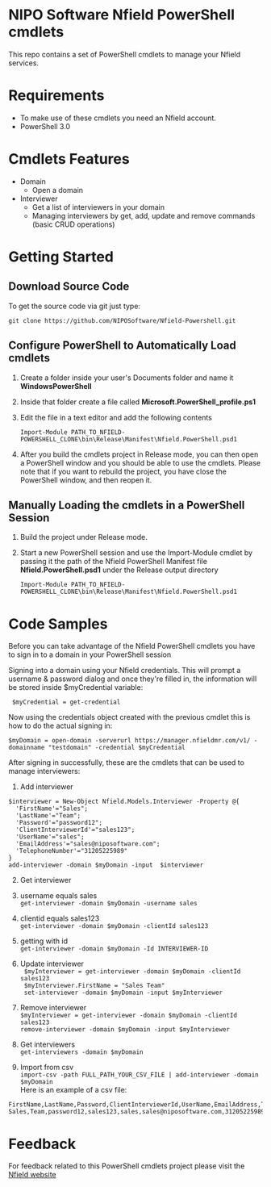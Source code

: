 # NIPO Software Nfield PowerShell cmdlets

This repo contains a set of PowerShell cmdlets to manage your Nfield services.

# Requirements

* To make use of these cmdlets you need an Nfield account.  
* PowerShell 3.0

# Cmdlets Features

* Domain
  * Open a domain
* Interviewer
  * Get a list of interviewers in your domain
  * Managing interviewers by get, add, update and remove commands (basic CRUD operations)

# Getting Started

## Download Source Code

To get the source code via git just type:

```git clone https://github.com/NIPOSoftware/Nfield-Powershell.git```

## Configure PowerShell to Automatically Load cmdlets

1. Create a folder inside your user's Documents folder and name it __WindowsPowerShell__

2. Inside that folder create a file called __Microsoft.PowerShell_profile.ps1__

3. Edit the file in a text editor and add the following contents

   ```Import-Module PATH_TO_NFIELD-POWERSHELL_CLONE\bin\Release\Manifest\Nfield.PowerShell.psd1```

4. After you build the cmdlets project in Release mode, you can then open a PowerShell window and you should be able to use the cmdlets. Please note that if you want to rebuild the project, you have close the PowerShell window, and then reopen it.

## Manually Loading the cmdlets in a PowerShell Session

1. Build the project under Release mode.

2. Start a new PowerShell session and use the Import-Module cmdlet by passing it the path of the Nfield PowerShell Manifest file __Nfield.PowerShell.psd1__ under the Release output directory

   ```Import-Module PATH_TO_NFIELD-POWERSHELL_CLONE\bin\Release\Manifest\Nfield.PowerShell.psd1```

# Code Samples
Before you can take advantage of the Nfield PowerShell cmdlets you have to sign in to a domain in your PowerShell session

Signing into a domain using your Nfield credentials. This will prompt a username & password dialog and once they're filled in, the information will be stored inside $myCredential variable:

```  $myCredential = get-credential  ```  

Now using the credentials object created with the previous cmdlet this is how to do the actual signing in:

```$myDomain = open-domain -serverurl https://manager.nfieldmr.com/v1/ -domainname "testdomain" -credential $myCredential```

After signing in successfully, these are the cmdlets that can be used to manage interviewers:

1. Add interviewer
```
$interviewer = New-Object Nfield.Models.Interviewer -Property @{
  'FirstName'="Sales"; 
  'LastName'="Team"; 
  'Password'="password12"; 
  'ClientInterviewerId'="sales123"; 
  'UserName'="sales"; 
  'EmailAddress'="sales@niposoftware.com"; 
  'TelephoneNumber'="31205225989"
}
add-interviewer -domain $myDomain -input  $interviewer
```

2. Get interviewer 
  1. username equals sales  
``` get-interviewer -domain $myDomain -username sales ```  
  2. clientid equals sales123  
``` get-interviewer -domain $myDomain -clientId sales123 ```  
  3. getting with id  
``` get-interviewer -domain $myDomain -Id INTERVIEWER-ID ```  

3. Update interviewer  
``` $myInterviewer = get-interviewer -domain $myDomain -clientId sales123```   
```  $myInterviewer.FirstName = "Sales Team" ```   
```  set-interviewer -domain $myDomain -input $myInterviewer  ```  

4. Remove interviewer  
``` $myInterviewer = get-interviewer -domain $myDomain -clientId sales123 ```   
``` remove-interviewer -domain $myDomain -input $myInterviewer  ```   

5. Get interviewers  
``` get-interviewers -domain $myDomain ```  

6. Import from csv  
``` import-csv -path FULL_PATH_YOUR_CSV_FILE | add-interviewer -domain $myDomain ```  
Here is an example of a csv file:  
``` 
FirstName,LastName,Password,ClientInterviewerId,UserName,EmailAddress,TelephoneNumber    
Sales,Team,password12,sales123,sales,sales@niposoftware.com,31205225989 
```   


# Feedback
For feedback related to this PowerShell cmdlets project please visit the [Nfield website]( http://www.nfieldmr.com/contact.aspx ) 
